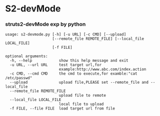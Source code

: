 # S2-devMode

### struts2-devMode exp by python

	usage: s2-devmode.py [-h] [-u URL] [-c CMD] [--upload]
	                     [--remote_file REMOTE_FILE] [--local_file LOCAL_FILE]
	                     [-f FILE]
	
	optional arguments:
	  -h, --help            show this help message and exit
	  -u URL, --url URL     test target url,for
	                        example:http://www.abc.com/index.action
	  -c CMD, --cmd CMD     the cmd to execute,for examble:"cat /etc/passwd"
	  --upload              upload file,PLEASE set --remote_file and --local_file
	  --remote_file REMOTE_FILE
	                        upload file to remote
	  --local_file LOCAL_FILE
	                        local file to upload
	  -f FILE, --file FILE  load target url from file
